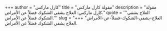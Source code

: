 +++
author = "كارل ماركس"
title = "مقولة كارل ماركس"
description = "مقولة كارل ماركس: العلاج يشفي الشكوك فضلاً عن الأمراض."
quote = '''العلاج يشفي الشكوك فضلاً عن الأمراض.'''
slug = "العلاج-يشفي-الشكوك-فضلاً-عن-الأمراض"
+++
العلاج يشفي الشكوك فضلاً عن الأمراض.
